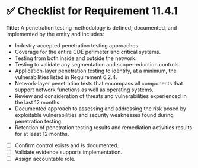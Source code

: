 # ✅ Checklist for Requirement 11.4.1

**Title:** A penetration testing methodology is defined, documented, and implemented by the entity and includes:
- Industry-accepted penetration testing approaches. 
- Coverage for the entire CDE perimeter and critical systems. 
- Testing from both inside and outside the network. 
- Testing to validate any segmentation and scope-reduction controls. 
- Application-layer penetration testing to identify, at a minimum, the vulnerabilities listed in Requirement 6.2.4. 
- Network-layer penetration tests that encompass all components that support network functions as well as operating systems. 
- Review and consideration of threats and vulnerabilities experienced in the last 12 months. 
- Documented approach to assessing and addressing the risk posed by exploitable vulnerabilities and security weaknesses found during penetration testing. 
- Retention of penetration testing results and remediation activities results for at least 12 months.

- [ ] Confirm control exists and is documented.
- [ ] Validate evidence supports implementation.
- [ ] Assign accountable role.
